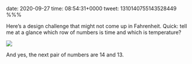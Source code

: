 date: 2020-09-27
time: 08:54:31+0000
tweet: 1310140755143528449
%%%

Here’s a design challenge that might not come up in Fahrenheit. Quick: tell me at a glance which row of numbers is time and which is temperature?

![](Ei6OEkBWsAIk_Mb.jpg)

And yes, the next pair of numbers are 14 and 13.
